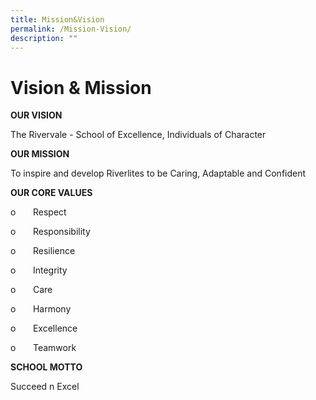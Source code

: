 ```yaml
---
title: Mission&Vision
permalink: /Mission-Vision/
description: ""
---
```

Vision & Mission
================

  

**OUR VISION**  
  
The Rivervale - School of Excellence, Individuals of Character


**OUR MISSION**
  
To inspire and develop Riverlites to be Caring, Adaptable and Confident


**OUR CORE VALUES**  


o       Respect

o       Responsibility

o       Resilience

o       Integrity

o       Care

o       Harmony

o       Excellence

o       Teamwork  

**SCHOOL MOTTO**  
  
Succeed n Excel